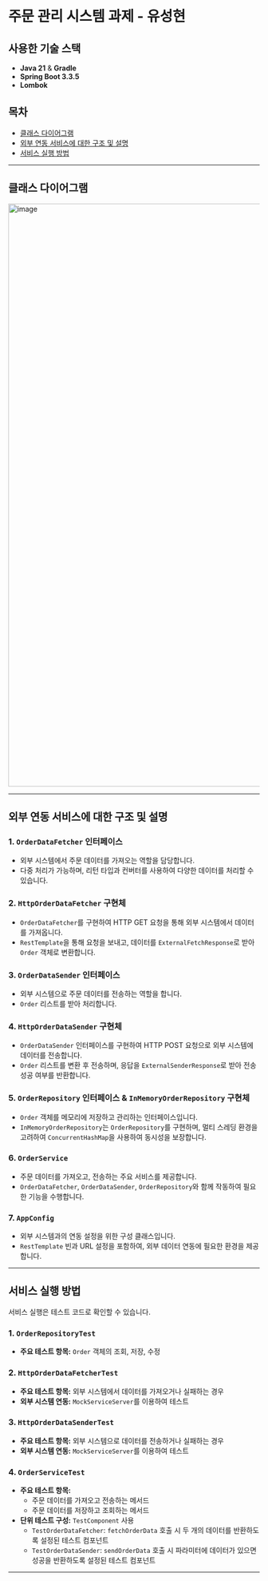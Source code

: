 # 주문 관리 시스템 과제 - 유성현

## 사용한 기술 스택
- **Java 21** & **Gradle**
- **Spring Boot 3.3.5**
- **Lombok**

## 목차
- [클래스 다이어그램](#클래스-다이어그램)
- [외부 연동 서비스에 대한 구조 및 설명](#외부-연동-서비스에-대한-구조-및-설명)
- [서비스 실행 방법](#서비스-실행-방법)

---

## 클래스 다이어그램
<img width="1167" alt="image" src="https://github.com/user-attachments/assets/3a4faf5e-db77-4483-ad6b-43c4bbc96369">

---

## 외부 연동 서비스에 대한 구조 및 설명

### 1. `OrderDataFetcher` 인터페이스
- 외부 시스템에서 주문 데이터를 가져오는 역할을 담당합니다.
- 다중 처리가 가능하며, 리턴 타입과 컨버터를 사용하여 다양한 데이터를 처리할 수 있습니다.

### 2. `HttpOrderDataFetcher` 구현체
- `OrderDataFetcher`를 구현하여 HTTP GET 요청을 통해 외부 시스템에서 데이터를 가져옵니다.
- `RestTemplate`을 통해 요청을 보내고, 데이터를 `ExternalFetchResponse`로 받아 `Order` 객체로 변환합니다.

### 3. `OrderDataSender` 인터페이스
- 외부 시스템으로 주문 데이터를 전송하는 역할을 합니다.
- `Order` 리스트를 받아 처리합니다.

### 4. `HttpOrderDataSender` 구현체
- `OrderDataSender` 인터페이스를 구현하여 HTTP POST 요청으로 외부 시스템에 데이터를 전송합니다.
- `Order` 리스트를 변환 후 전송하며, 응답을 `ExternalSenderResponse`로 받아 전송 성공 여부를 반환합니다.

### 5. `OrderRepository` 인터페이스 & `InMemoryOrderRepository` 구현체
- `Order` 객체를 메모리에 저장하고 관리하는 인터페이스입니다.
- `InMemoryOrderRepository`는 `OrderRepository`를 구현하며, 멀티 스레딩 환경을 고려하여 `ConcurrentHashMap`을 사용하여 동시성을 보장합니다.

### 6. `OrderService`
- 주문 데이터를 가져오고, 전송하는 주요 서비스를 제공합니다.
- `OrderDataFetcher`, `OrderDataSender`, `OrderRepository`와 함께 작동하여 필요한 기능을 수행합니다.

### 7. `AppConfig`
- 외부 시스템과의 연동 설정을 위한 구성 클래스입니다.
- `RestTemplate` 빈과 URL 설정을 포함하여, 외부 데이터 연동에 필요한 환경을 제공합니다.

---

## 서비스 실행 방법

서비스 실행은 테스트 코드로 확인할 수 있습니다.

### 1. `OrderRepositoryTest`
- **주요 테스트 항목:** `Order` 객체의 조회, 저장, 수정

### 2. `HttpOrderDataFetcherTest`
- **주요 테스트 항목:** 외부 시스템에서 데이터를 가져오거나 실패하는 경우
- **외부 시스템 연동:** `MockServiceServer`를 이용하여 테스트

### 3. `HttpOrderDataSenderTest`
- **주요 테스트 항목:** 외부 시스템으로 데이터를 전송하거나 실패하는 경우
- **외부 시스템 연동:** `MockServiceServer`를 이용하여 테스트

### 4. `OrderServiceTest`
- **주요 테스트 항목:**
   - 주문 데이터를 가져오고 전송하는 메서드
   - 주문 데이터를 저장하고 조회하는 메서드
- **단위 테스트 구성:** `TestComponent` 사용
   - `TestOrderDataFetcher`: `fetchOrderData` 호출 시 두 개의 데이터를 반환하도록 설정된 테스트 컴포넌트
   - `TestOrderDataSender`: `sendOrderData` 호출 시 파라미터에 데이터가 있으면 성공을 반환하도록 설정된 테스트 컴포넌트

---
